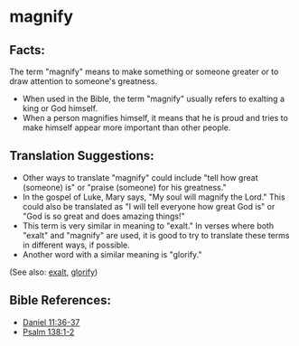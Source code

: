# magnify #

## Facts: ##

The term "magnify" means to make something or someone greater or to draw attention to someone's greatness.

* When used in the Bible, the term "magnify" usually refers to exalting a king or God himself.
* When a person magnifies himself, it means that he is proud and tries to make himself appear more important than other people.

## Translation Suggestions: ##

* Other ways to translate "magnify" could include "tell how great (someone) is" or "praise (someone) for his greatness."
* In the gospel of Luke, Mary says, "My soul will magnify the Lord." This could also be translated as "I will tell everyone how great God is" or "God is so great and does amazing things!"
* This term is very similar in meaning to "exalt." In verses where both "exalt" and "magnify" are used, it is good to try to translate these terms in different ways, if possible.
* Another word with a similar meaning is "glorify."

(See also: [exalt](../kt/exalt.md), [glorify](../kt/glorify.md))

## Bible References: ##

* [Daniel 11:36-37](en/tn/dan/help/11/36)
* [Psalm 138:1-2](en/tn/psa/help/138/01)